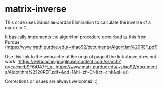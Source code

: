 # matrix-inverse

This code uses Gaussian-Jordan Elimination to calculate the inverse of a matrix in C.

It basically implements the algorithm procedure descirbed as this from Purdue : 
(https://www.math.purdue.edu/~shao92/documents/Algorithm%20REF.pdf)

Use this link to the webcache of the original page if the link above does not work:
(https://webcache.googleusercontent.com/search?q=cache:bSF6rU47H_gJ:https://www.math.purdue.edu/~shao92/documents/Algorithm%2520REF.pdf+&cd=1&hl=zh-CN&ct=clnk&gl=us)

Corrections or issues are always welcomed! :)
